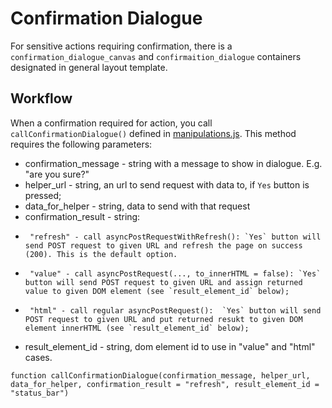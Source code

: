 # Confirmation Dialogue

For sensitive actions requiring confirmation, there is a `confirmation_dialogue_canvas` and `confirmaition_dialogue` containers  designated in general layout template.

## Workflow

When a confirmation required for action, you call `callConfirmationDialogue()` defined in [manipulations.js](../../src/Client/static/js/manipulations.js).
This method requires the following parameters:

+ confirmation_message - string with a message to show in dialogue. E.g. "are you sure?"
+ helper_url - string, an url to send request with data to, if `Yes` button is pressed;
+ data_for_helper - string, data to send with that request
+ confirmation_result - string: 
+      "refresh" - call asyncPostRequestWithRefresh(): `Yes` button will send POST request to given URL and refresh the page on success (200). This is the default option.
+      "value" - call asyncPostRequest(..., to_innerHTML = false): `Yes` button will send POST request to given URL and assign returned value to given DOM element (see `result_element_id` below);
+      "html" - call regular asyncPostRequest():  `Yes` button will send POST request to given URL and put returned resukt to given DOM element innerHTML (see `result_element_id` below);
+ result_element_id - string, dom element id to use in "value" and "html" cases.


```
function callConfirmationDialogue(confirmation_message, helper_url, data_for_helper, confirmation_result = "refresh", result_element_id = "status_bar")
```